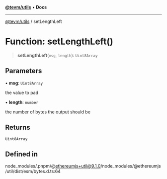 [**@tevm/utils**](../README.md) • **Docs**

***

[@tevm/utils](../globals.md) / setLengthLeft

# Function: setLengthLeft()

> **setLengthLeft**(`msg`, `length`): `Uint8Array`

## Parameters

• **msg**: `Uint8Array`

the value to pad

• **length**: `number`

the number of bytes the output should be

## Returns

`Uint8Array`

## Defined in

node\_modules/.pnpm/@ethereumjs+util@9.1.0/node\_modules/@ethereumjs/util/dist/esm/bytes.d.ts:64
